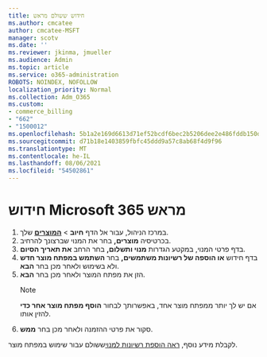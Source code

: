 ```yaml
---
title: חידוש ששולם מראש
ms.author: cmcatee
author: cmcatee-MSFT
manager: scotv
ms.date: ''
ms.reviewer: jkinma, jmueller
ms.audience: Admin
ms.topic: article
ms.service: o365-administration
ROBOTS: NOINDEX, NOFOLLOW
localization_priority: Normal
ms.collection: Adm_O365
ms.custom:
- commerce_billing
- "662"
- "1500012"
ms.openlocfilehash: 5b1a2e169d6613d71ef52bcdf6bec2b5206dee2e486fddb150dd288d402a855f
ms.sourcegitcommit: d71b18e1403859fbfc45ddd9a57c8ab68f4d9f96
ms.translationtype: MT
ms.contentlocale: he-IL
ms.lasthandoff: 08/06/2021
ms.locfileid: "54502861"
---
```

# <a name="prepaid-microsoft-365-renewal"></a>חידוש Microsoft 365 מראש

1. במרכז הניהול, עבור אל הדף **חיוב** \> **[המוצרים](https://go.microsoft.com/fwlink/p/?linkid=842054)** שלך.
2. בכרטיסיה **מוצרים,** בחר את המנוי שברצונך להרחיב.
3. בדף פרטי המנוי, במקטע הגדרות **מנוי ותשלום,** בחר הרחב **את תאריך הסיום**.
4. בדף חידוש **או הוספה של רשיונות משתמשים,** בחר **השתמש במפתח מוצר חדש** ולא בשימוש ולאחר מכן בחר **הבא**.
5. הזן את מפתח המוצר ולאחר מכן בחר **הבא**.
    > [!NOTE]
    > אם יש לך יותר ממפתח מוצר אחד, באפשרותך לבחור **הוסף מפתח מוצר אחר כדי** להזין אותו.
6. סקור את פרטי ההזמנה ולאחר מכן בחר **ממש**.

לקבלת מידע נוסף, [ראה הוספת רשיונות למנוי](/microsoft-365/commerce/licenses/add-licenses-using-product-key)ששולם עבור שימוש במפתח מוצר.